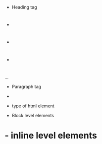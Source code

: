 * Heading tag
- <h1></h1>
- <h2></h2>
- <h3></h3>
...


* Paragraph tag
- <p></p>

* type of html element 
- Block level elements
<h1> <p> <div>
- inline level elements
<img> <a> <span>